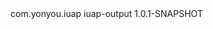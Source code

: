 <dependency>
  <groupId>com.yonyou.iuap</groupId>
  <artifactId>iuap-output</artifactId>
  <version>1.0.1-SNAPSHOT</version>
</dependency>
